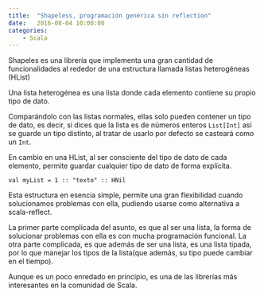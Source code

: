 ```yaml
---
title:  "Shapeless, programación genérica sin reflection"
date:   2016-08-04 10:00:00
categories:
    - Scala
---
```

Shapeles es una librería que implementa una gran cantidad de funcionalidades al rededor de una estructura llamada listas heterogéneas (HList)

Una lista heterogénea es una lista donde cada elemento contiene su propio tipo de dato.

Comparándolo con las listas normales, ellas solo pueden contener un tipo de dato, es decir, si dices que la lista es de números enteros `List[Int]` así se guarde un tipo distinto, al tratar de usarlo por defecto se casteará como un `Int`.

En cambio en una HList, al ser consciente del tipo de dato de cada elemento, permite guardar cualquier tipo de dato de forma explícita.

```
val myList = 1 :: "texto" :: HNil
```
Esta estructura en esencia simple, permite una gran flexibilidad cuando solucionamos problemas con ella, pudiendo usarse como alternativa a scala-reflect.

La primer parte complicada del asunto, es que al ser una lista, la forma de solucionar problemas con ella es con mucha programación funcional.
La otra parte complicada, es que además de ser una lista, es una lista tipada, por lo que manejar los tipos de la lista(que además, su tipo puede cambiar en el tiempo).

Aunque es un poco enredado en principio, es una de las librerías más interesantes en la comunidad de Scala.